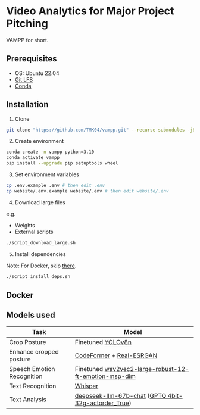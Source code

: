# Video Analytics for Major Project Pitching

VAMPP for short.

## Prerequisites

- OS: Ubuntu 22.04
- [Git LFS][Git LFS]
- [Conda][Conda]

## Installation

1. Clone

```sh
git clone "https://github.com/TMK04/vampp.git" --recurse-submodules -j8
```

2. Create environment

```sh
conda create -n vampp python=3.10
conda activate vampp
pip install --upgrade pip setuptools wheel
```

3. Set environment variables

```sh
cp .env.example .env # then edit .env
cp website/.env.example website/.env # then edit website/.env
```

4. Download large files

e.g.

- Weights
- External scripts

```sh
./script_download_large.sh
```

5. Install dependencies

Note: For Docker, skip [there](#docker).

```sh
./script_install_deps.sh
```

## Docker

## Models used

| Task                       | Model                                                                                                                                                                                                          |
|----------------------------|----------------------------------------------------------------------------------------------------------------------------------------------------------------------------------------------------------------|
| Crop Posture               | Finetuned [YOLOv8n](https://github.com/ultralytics/ultralytics)                                                                                                                                                |
| Enhance cropped posture    | [CodeFormer](https://github.com/sczhou/CodeFormer) + [Real-ESRGAN](https://github.com/xinntao/Real-ESRGAN)                                                                                                     |
| Speech Emotion Recognition | Finetuned [wav2vec2-large-robust-12-ft-emotion-msp-dim](https://huggingface.co/audeering/wav2vec2-large-robust-12-ft-emotion-msp-dim)                                                                          |
| Text Recognition           | [Whisper](https://github.com/openai/whisper)                                                                                                                                                                   |
| Text Analysis              | [deepseek-llm-67b-chat](https://huggingface.co/deepseek-ai/deepseek-llm-67b-chat) ([GPTQ 4bit-32g-actorder_True](https://huggingface.co/TheBloke/deepseek-llm-67b-chat-GPTQ/tree/gptq-4bit-32g-actorder_True)) |

[Conda]: https://docs.conda.io/projects/miniconda/en/latest
[Git LFS]: https://git-lfs.github.com
